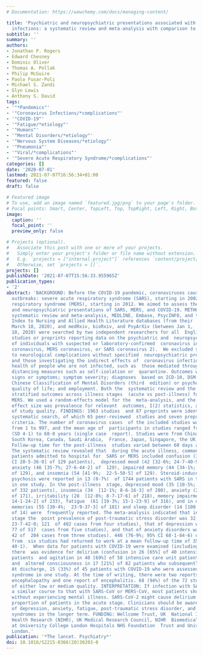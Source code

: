 ```yaml
---
# Documentation: https://wowchemy.com/docs/managing-content/

title: 'Psychiatric and neuropsychiatric presentations associated with severe coronavirus
  infections: a systematic review and meta-analysis with comparison to the COVID-19  pandemic.'
subtitle: ''
summary: ''
authors:
- Jonathan P. Rogers
- Edward Chesney
- Dominic Oliver
- Thomas A. Pollak
- Philip McGuire
- Paolo Fusar-Poli
- Michael S. Zandi
- Glyn Lewis
- Anthony S. David
tags:
- '"*Pandemics"'
- '"Coronavirus Infections/*complications"'
- '"COVID-19"'
- '"Fatigue/*etiology"'
- '"Humans"'
- '"Mental Disorders/*etiology"'
- '"Nervous System Diseases/*etiology"'
- '"Pneumonia"'
- '"Viral/*complications"'
- '"Severe Acute Respiratory Syndrome/*complications"'
categories: []
date: '2020-07-01'
lastmod: 2021-07-07T16:56:34+01:00
featured: false
draft: false

# Featured image
# To use, add an image named `featured.jpg/png` to your page's folder.
# Focal points: Smart, Center, TopLeft, Top, TopRight, Left, Right, BottomLeft, Bottom, BottomRight.
image:
  caption: ''
  focal_point: ''
  preview_only: false

# Projects (optional).
#   Associate this post with one or more of your projects.
#   Simply enter your project's folder or file name without extension.
#   E.g. `projects = ["internal-project"]` references `content/project/deep-learning/index.md`.
#   Otherwise, set `projects = []`.
projects: []
publishDate: '2021-07-07T15:56:33.955965Z'
publication_types:
- '2'
abstract: 'BACKGROUND: Before the COVID-19 pandemic, coronaviruses caused two noteworthy
  outbreaks: severe acute respiratory syndrome (SARS), starting in 2002, and Middle  East
  respiratory syndrome (MERS), starting in 2012. We aimed to assess the  psychiatric
  and neuropsychiatric presentations of SARS, MERS, and COVID-19. METHODS:  In this
  systematic review and meta-analysis, MEDLINE, Embase, PsycINFO, and the  Cumulative
  Index to Nursing and Allied Health Literature databases (from their  inception until
  March 18, 2020), and medRxiv, bioRxiv, and PsyArXiv (between Jan 1,  2020, and April
  10, 2020) were searched by two independent researchers for all  English-language
  studies or preprints reporting data on the psychiatric and  neuropsychiatric presentations
  of individuals with suspected or laboratory-confirmed  coronavirus infection (SARS
  coronavirus, MERS coronavirus, or SARS coronavirus 2).  We excluded studies limited
  to neurological complications without specified  neuropsychiatric presentations
  and those investigating the indirect effects of  coronavirus infections on the mental
  health of people who are not infected, such as  those mediated through physical
  distancing measures such as self-isolation or  quarantine. Outcomes were psychiatric
  signs or symptoms; symptom severity; diagnoses  based on ICD-10, DSM-IV, or the
  Chinese Classification of Mental Disorders (third  edition) or psychometric scales;
  quality of life; and employment. Both the  systematic review and the meta-analysis
  stratified outcomes across illness stages  (acute vs post-illness) for SARS and
  MERS. We used a random-effects model for the  meta-analysis, and the meta-analytical
  effect size was prevalence for relevant  outcomes, I(2) statistics, and assessment
  of study quality. FINDINGS: 1963 studies  and 87 preprints were identified by the
  systematic search, of which 65 peer-reviewed  studies and seven preprints met inclusion
  criteria. The number of coronavirus cases  of the included studies was 3559, ranging
  from 1 to 997, and the mean age of  participants in studies ranged from 12·2 years
  (SD 4·1) to 68·0 years (single case  report). Studies were from China, Hong Kong,
  South Korea, Canada, Saudi Arabia,  France, Japan, Singapore, the UK, and the USA.
  Follow-up time for the post-illness  studies varied between 60 days and 12 years.
  The systematic review revealed that  during the acute illness, common symptoms among
  patients admitted to hospital for  SARS or MERS included confusion (36 [27·9%; 95%
  CI 20·5-36·0] of 129 patients),  depressed mood (42 [32·6%; 24·7-40·9] of 129),
  anxiety (46 [35·7%; 27·6-44·2] of  129), impaired memory (44 [34·1%; 26·2-42·5]
  of 129), and insomnia (54 [41·9%;  22·5-50·5] of 129). Steroid-induced mania and
  psychosis were reported in 13 (0·7%)  of 1744 patients with SARS in the acute stage
  in one study. In the post-illness  stage, depressed mood (35 [10·5%; 95% CI 7·5-14·1]
  of 332 patients), insomnia (34  [12·1%; 8·6-16·3] of 280), anxiety (21 [12·3%; 7·7-17·7]
  of 171), irritability (28  [12·8%; 8·7-17·6] of 218), memory impairment (44 [18·9%;
  14·1-24·2] of 233), fatigue  (61 [19·3%; 15·1-23·9] of 316), and in one study traumatic
  memories (55 [30·4%;  23·9-37·3] of 181) and sleep disorder (14 [100·0%; 88·0-100·0]
  of 14) were  frequently reported. The meta-analysis indicated that in the post-illness
  stage the  point prevalence of post-traumatic stress disorder was 32·2% (95% CI
  23·7-42·0; 121  of 402 cases from four studies), that of depression was 14·9% (12·1-18·2;
  77 of 517  cases from five studies), and that of anxiety disorders was 14·8% (11·1-19·4;
  42 of  284 cases from three studies). 446 (76·9%; 95% CI 68·1-84·6) of 580 patients
  from  six studies had returned to work at a mean follow-up time of 35·3 months (SD
  40·1).  When data for patients with COVID-19 were examined (including preprint data),
  there  was evidence for delirium (confusion in 26 [65%] of 40 intensive care unit
  patients  and agitation in 40 [69%] of 58 intensive care unit patients in one study,
  and  altered consciousness in 17 [21%] of 82 patients who subsequently died in another  study).
  At discharge, 15 (33%) of 45 patients with COVID-19 who were assessed had a  dysexecutive
  syndrome in one study. At the time of writing, there were two reports  of hypoxic
  encephalopathy and one report of encephalitis. 68 (94%) of the 72 studies  were
  of either low or medium quality. INTERPRETATION: If infection with SARS-CoV-2  follows
  a similar course to that with SARS-CoV or MERS-CoV, most patients should  recover
  without experiencing mental illness. SARS-CoV-2 might cause delirium in a  significant
  proportion of patients in the acute stage. Clinicians should be aware of  the possibility
  of depression, anxiety, fatigue, post-traumatic stress disorder, and  rarer neuropsychiatric
  syndromes in the longer term. FUNDING: Wellcome Trust, UK  National Institute for
  Health Research (NIHR), UK Medical Research Council, NIHR  Biomedical Research Centre
  at University College London Hospitals NHS Foundation  Trust and University College
  London.'
publication: '*The lancet. Psychiatry*'
doi: 10.1016/S2215-0366(20)30203-0
---
```

